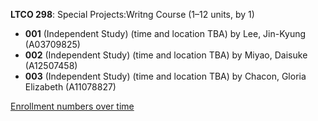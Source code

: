 **LTCO 298**: Special Projects:Writng Course (1–12 units, by 1)

- **001** (Independent Study) (time and location TBA) by Lee, Jin-Kyung (A03709825)
- **002** (Independent Study) (time and location TBA) by Miyao, Daisuke (A12507458)
- **003** (Independent Study) (time and location TBA) by Chacon, Gloria Elizabeth (A11078827)

[Enrollment numbers over time](./LTCO298.tsv)
